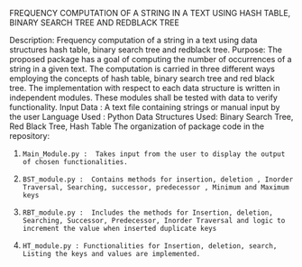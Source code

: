 FREQUENCY COMPUTATION OF A STRING IN A TEXT USING 
HASH TABLE, BINARY SEARCH TREE AND REDBLACK TREE
 
Description: Frequency computation of a string in a text using data structures hash table, binary search tree and redblack tree.
Purpose: The proposed package has a goal of computing the number of occurrences of a string in a given text. The computation is carried in three different ways employing the concepts of hash table, binary search tree and red black tree. The implementation with respect to each data structure is written in independent modules. These modules shall be tested with data to verify functionality.
Input Data : A text file containing strings or manual input by the user
Language Used : Python
Data Structures Used:  Binary Search Tree, Red Black Tree, Hash Table
The organization of package code in the repository:
1.     Main_Module.py :  Takes input from the user to display the output of chosen functionalities.
2.     BST_module.py :  Contains methods for insertion, deletion , Inorder Traversal, Searching, successor, predecessor , Minimum and Maximum keys
3.     RBT_module.py :  Includes the methods for Insertion, deletion, Searching, Successor, Predecessor, Inorder Traversal and logic to increment the value when inserted duplicate keys
4.     HT_module.py : Functionalities for Insertion, deletion, search, Listing the keys and values are implemented.
 

